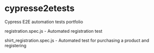 # cypresse2etests
Cypress E2E automation tests portfolio

registration.spec.js - Automated registration test 

shirt_registration.spec.js - Automated test for purchasing a product and registering
